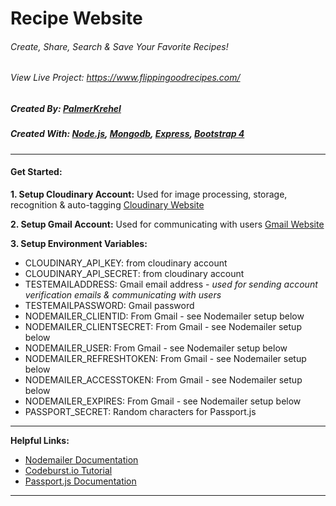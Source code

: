 # Recipe Website
###### Create, Share, Search & Save Your Favorite Recipes!

###### View Live Project: https://www.flippingoodrecipes.com/

##### Created By: [PalmerKrehel](http://https://www.linkedin.com/in/palmer-krehel/ "Palmer Krehel")

##### Created With: [Node.js](http://https://nodejs.org/en/ "Node.js"), [Mongodb](http://https://www.mongodb.com/ "Mongodb"), [Express](http://https://expressjs.com/ "Express"), [Bootstrap 4](http://https://getbootstrap.com/ "Bootstrap 4")

------------

#### Get Started:

**1. Setup Cloudinary Account:**
Used for image processing, storage, recognition & auto-tagging
[Cloudinary Website](http://cloudinary.com "Cloudinary Website")

**2. Setup Gmail Account:**
Used for communicating with users
[Gmail Website](http://gmail.com "Gmail Website")

**3. Setup Environment Variables:**
- CLOUDINARY_API_KEY: from cloudinary account
- CLOUDINARY_API_SECRET: from cloudinary account
- TESTEMAILADDRESS: Gmail email address - *used for sending account verification emails & communicating with users*
- TESTEMAILPASSWORD: Gmail password
- NODEMAILER_CLIENTID: From Gmail - see Nodemailer setup below
- NODEMAILER_CLIENTSECRET: From Gmail - see Nodemailer setup below
- NODEMAILER_USER: From Gmail - see Nodemailer setup below
- NODEMAILER_REFRESHTOKEN: From Gmail - see Nodemailer setup below
- NODEMAILER_ACCESSTOKEN: From Gmail - see Nodemailer setup below
- NODEMAILER_EXPIRES: From Gmail - see Nodemailer setup below
- PASSPORT_SECRET: Random characters for Passport.js
***

**Helpful Links:**
- [Nodemailer Documentation](https://nodemailer.com/about/http:// "Nodemailer Documentation")
- [Codeburst.io Tutorial](http://https://codeburst.io/sending-an-email-using-nodemailer-gmail-7cfa0712a799 "Codeburst.io Tutorial")
- [Passport.js Documentation](http://http://www.passportjs.org/ "Passport.js Documentation")

------------

